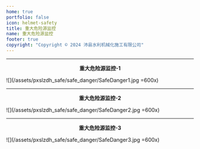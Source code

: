 ```yaml
---
home: true
portfolio: false
icon: helmet-safety
title: 重大危险源监控
name: 重大危险源监控
footer: true
copyright: "Copyright © 2024 沛县水利机械化施工有限公司"
---
```


---

<center><b>重大危险源监控-1</b></center>

![](/assets/pxslzdh_safe/safe_danger/SafeDanger1.jpg =600x)

---

<center><b>重大危险源监控-2</b></center>

![](/assets/pxslzdh_safe/safe_danger/SafeDanger2.jpg =600x)

---

<center><b>重大危险源监控-3</b></center>

![](/assets/pxslzdh_safe/safe_danger/SafeDanger3.jpg =600x)
